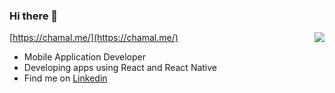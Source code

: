 ### Hi there 👋

<img align="right" src="https://github-readme-stats.vercel.app/api?username=chamaldesilva&count_private=true&show_icons=true&hide_title=true&hide=stars" />

[https://chamal.me/](https://chamal.me/)


- Mobile Application Developer
- Developing apps using React and React Native
- Find me on [Linkedin](https://www.linkedin.com/in/chamaldezilva/)

